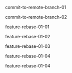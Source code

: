 commit-to-remote-branch-01

commit-to-remote-branch-02

feature-rebase-01-01

feature-rebase-01-02

feature-rebase-01-03

feature-rebase-01-04

feature-rebase-01-04
